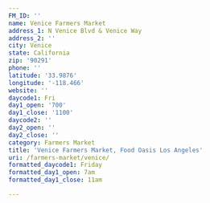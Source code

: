 ```yaml
---
FM_ID: ''
name: Venice Farmers Market
address_1: N Venice Blvd & Venice Way
address_2: ''
city: Venice
state: California
zip: '90291'
phone: ''
latitude: '33.9876'
longitude: '-118.466'
website: ''
daycode1: Fri
day1_open: '700'
day1_close: '1100'
daycode2: ''
day2_open: ''
day2_close: ''
category: Farmers Market
title: 'Venice Farmers Market, Food Oasis Los Angeles'
uri: /farmers-market/venice/
formatted_daycode1: Friday
formatted_day1_open: 7am
formatted_day1_close: 11am

---
```

